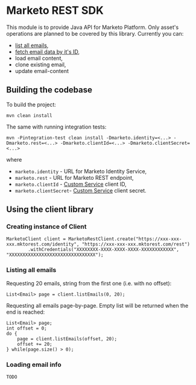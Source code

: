 # Marketo REST SDK
This module is to provide Java API for Marketo Platform. Only asset's operations are planned to be covered by this library.
Currently you can:
 * [list all emails](#listing-all-emails),
 * [fetch email data by it's ID](#loading-email-info),
 * load email content,
 * clone existing email,
 * update email-content

## Building the codebase

To build the project:

    mvn clean install
    
The same with running integration tests:

    mvn -Pintegration-test clean install -Dmarketo.identity=<...> -Dmarketo.rest=<...> -Dmarketo.clientId=<...> -Dmarketo.clientSecret=<...>

where
  * `marketo.identity` - URL for Marketo Identity Service,
  * `marketo.rest` - URL for Marketo REST endpoint,
  * `marketo.clientId` - [Custom Service](http://developers.marketo.com/documentation/rest/custom-service/) client ID,
  * `marketo.clientSecret`- [Custom Service](http://developers.marketo.com/documentation/rest/custom-service/) client secret.

## Using the client library

### Creating instance of Client

    MarketoClient client = MarketoRestClient.create("https://xxx-xxx-xxx.mktorest.com/identity", "https://xxx-xxx-xxx.mktorest.com/rest")
            .withCredentials("XXXXXXXX-XXXX-XXXX-XXXX-XXXXXXXXXXXX", "XXXXXXXXXXXXXXXXXXXXXXXXXXXXXXXX");

### Listing all emails

Requesting 20 emails, string from the first one (i.e. with no offset):

    List<Email> page = client.listEmails(0, 20);

Requesting all emails page-by-page. Empty list will be returned when the end is reached:

    List<Email> page;
    int offset = 0;
    do {
        page = client.listEmails(offset, 20);
        offset += 20;
    } while(page.size() > 0);

### Loading email info

    TODO
